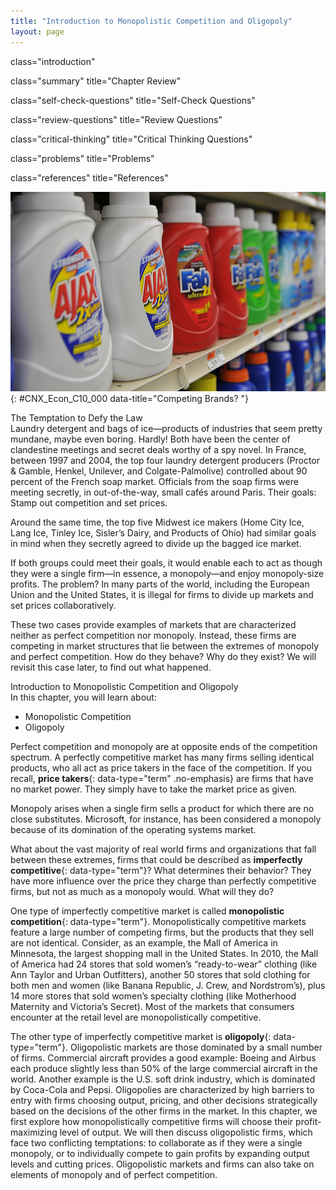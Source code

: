 ```yaml
---
title: "Introduction to Monopolistic Competition and Oligopoly"
layout: page
---
```



<cnx-pi data-type="cnx.flag.introduction"> class="introduction" </cnx-pi>

<cnx-pi data-type="cnx.eoc">class="summary" title="Chapter Review"</cnx-pi>

<cnx-pi data-type="cnx.eoc">class="self-check-questions" title="Self-Check Questions"</cnx-pi>

<cnx-pi data-type="cnx.eoc">class="review-questions" title="Review Questions"</cnx-pi>

<cnx-pi data-type="cnx.eoc">class="critical-thinking" title="Critical Thinking Questions"</cnx-pi>

<cnx-pi data-type="cnx.eoc">class="problems" title="Problems"</cnx-pi>

<cnx-pi data-type="cnx.eoc">class="references" title="References"</cnx-pi>

 ![Image of bottles of laundry detergent on a store shelf.](../resources/CNX_Econ_C10_P000.jpg "The laundry detergent market is one that is characterized neither as perfect competition nor monopoly. (Credit: modification of work by Pixel Drip/Flickr Creative Commons)"){: #CNX_Econ_C10_000 data-title="Competing Brands? "}

<div data-type="note" class="note economics bringhome" markdown="1">
<div data-type="title" class="title">
The Temptation to Defy the Law
</div>
Laundry detergent and bags of ice—products of industries that seem pretty mundane, maybe even boring. Hardly! Both have been the center of clandestine meetings and secret deals worthy of a spy novel. In France, between 1997 and 2004, the top four laundry detergent producers (Proctor &amp; Gamble, Henkel, Unilever, and Colgate-Palmolive) controlled about 90 percent of the French soap market. Officials from the soap firms were meeting secretly, in out-of-the-way, small cafés around Paris. Their goals: Stamp out competition and set prices.

Around the same time, the top five Midwest ice makers (Home City Ice, Lang Ice, Tinley Ice, Sisler’s Dairy, and Products of Ohio) had similar goals in mind when they secretly agreed to divide up the bagged ice market.

If both groups could meet their goals, it would enable each to act as though they were a single firm—in essence, a monopoly—and enjoy monopoly-size profits. The problem? In many parts of the world, including the European Union and the United States, it is illegal for firms to divide up markets and set prices collaboratively.

These two cases provide examples of markets that are characterized neither as perfect competition nor monopoly. Instead, these firms are competing in market structures that lie between the extremes of monopoly and perfect competition. How do they behave? Why do they exist? We will revisit this case later, to find out what happened.

</div>

<div data-type="note" class="note economics chapter-objectives" markdown="1">
<div data-type="title" class="title">
Introduction to Monopolistic Competition and Oligopoly
</div>
In this chapter, you will learn about:

* Monopolistic Competition
* Oligopoly

</div>

Perfect competition and monopoly are at opposite ends of the competition spectrum. A perfectly competitive market has many firms selling identical products, who all act as price takers in the face of the competition. If you recall, **price takers**{: data-type="term" .no-emphasis} are firms that have no market power. They simply have to take the market price as given.

Monopoly arises when a single firm sells a product for which there are no close substitutes. Microsoft, for instance, has been considered a monopoly because of its domination of the operating systems market.

What about the vast majority of real world firms and organizations that fall between these extremes, firms that could be described as **imperfectly competitive**{: data-type="term"}? What determines their behavior? They have more influence over the price they charge than perfectly competitive firms, but not as much as a monopoly would. What will they do?

One type of imperfectly competitive market is called **monopolistic competition**{: data-type="term"}. Monopolistically competitive markets feature a large number of competing firms, but the products that they sell are not identical. Consider, as an example, the Mall of America in Minnesota, the largest shopping mall in the United States. In 2010, the Mall of America had 24 stores that sold women’s “ready-to-wear” clothing (like Ann Taylor and Urban Outfitters), another 50 stores that sold clothing for both men and women (like Banana Republic, J. Crew, and Nordstrom’s), plus 14 more stores that sold women’s specialty clothing (like Motherhood Maternity and Victoria’s Secret). Most of the markets that consumers encounter at the retail level are monopolistically competitive.

The other type of imperfectly competitive market is **oligopoly**{: data-type="term"}. Oligopolistic markets are those dominated by a small number of firms. Commercial aircraft provides a good example: Boeing and Airbus each produce slightly less than 50% of the large commercial aircraft in the world. Another example is the U.S. soft drink industry, which is dominated by Coca-Cola and Pepsi. Oligopolies are characterized by high barriers to entry with firms choosing output, pricing, and other decisions strategically based on the decisions of the other firms in the market. In this chapter, we first explore how monopolistically competitive firms will choose their profit-maximizing level of output. We will then discuss oligopolistic firms, which face two conflicting temptations: to collaborate as if they were a single monopoly, or to individually compete to gain profits by expanding output levels and cutting prices. Oligopolistic markets and firms can also take on elements of monopoly and of perfect competition.

